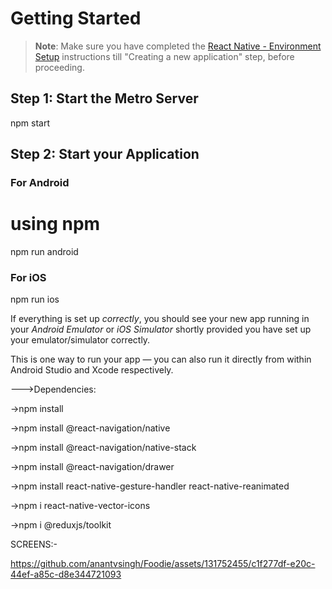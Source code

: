 # Getting Started
>**Note**: Make sure you have completed the [React Native - Environment Setup](https://reactnative.dev/docs/environment-setup) instructions till "Creating a new application" step, before proceeding.

## Step 1: Start the Metro Server
npm start

## Step 2: Start your Application
### For Android

# using npm
npm run android

### For iOS

npm run ios

If everything is set up _correctly_, you should see your new app running in your _Android Emulator_ or _iOS Simulator_ shortly provided you have set up your emulator/simulator correctly.

This is one way to run your app — you can also run it directly from within Android Studio and Xcode respectively.

--->Dependencies:

->npm install

->npm install @react-navigation/native

->npm install @react-navigation/native-stack

->npm install @react-navigation/drawer

->npm install react-native-gesture-handler react-native-reanimated

->npm i react-native-vector-icons

->npm i @reduxjs/toolkit


SCREENS:-





https://github.com/anantvsingh/Foodie/assets/131752455/c1f277df-e20c-44ef-a85c-d8e344721093

